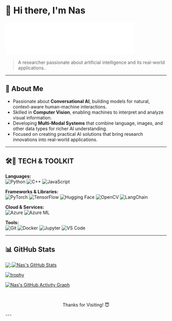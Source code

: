 # 👋 Hi there, I'm Nas

<picture>
  <source media="(prefers-color-scheme: dark)" srcset="NasAzzamHandwritingAnimatedLight.gif">
  <img src="NasAzzamHandwritingAnimatedDark.svg" alt="NasAzzam Handwriting" width="400">
</picture>


> A researcher passionate about artificial intelligence and its real-world applications..

<!-- 🔗 [Website](https://nasazzam.github.io) , [Email](mailto:nasazzam@cau.ac.kr) -->

---


## 🧠 About Me

- Passionate about **Conversational AI**, building models for natural, context-aware human-machine interactions.  
- Skilled in **Computer Vision**, enabling machines to interpret and analyze visual information.  
- Developing **Multi-Modal Systems** that combine language, images, and other data types for richer AI understanding.  
- Focused on creating practical AI solutions that bring research innovations into real-world applications.



---

## 🛠️🧰  TECH & TOOLKIT

**Languages:**  
![Python](https://img.shields.io/badge/-Python-3776AB?logo=python&logoColor=white) ![C++](https://img.shields.io/badge/-C++-00599C?logo=c%2B%2B&logoColor=white)  ![JavaScript](https://img.shields.io/badge/-JavaScript-F7DF1E?logo=javascript&logoColor=black)  

**Frameworks & Libraries:**  
![PyTorch](https://img.shields.io/badge/-PyTorch-EF4035?logo=pytorch&logoColor=white)  ![TensorFlow](https://img.shields.io/badge/-TensorFlow-FF6F00?logo=tensorflow&logoColor=white)  ![Hugging Face](https://img.shields.io/badge/-Hugging_Face-FF6F61?logo=huggingface&logoColor=white)   ![OpenCV](https://img.shields.io/badge/-OpenCV-5C3EE8?logo=opencv&logoColor=white)  ![LangChain](https://img.shields.io/badge/-LangChain-FF7F50?logo=python&logoColor=white)  

**Cloud & Services:**  
![Azure](https://img.shields.io/badge/-Azure-0078D4?logo=microsoft-azure&logoColor=white)  ![Azure ML](https://img.shields.io/badge/-Azure_ML-0078D4?logo=microsoft-azure&logoColor=white)  

**Tools:**  
![Git](https://img.shields.io/badge/-Git-F05032?logo=git&logoColor=white)  ![Docker](https://img.shields.io/badge/-Docker-2496ED?logo=docker&logoColor=white)  ![Jupyter](https://img.shields.io/badge/-Jupyter-F37626?logo=jupyter&logoColor=white)  ![VS Code](https://img.shields.io/badge/-VS_Code-007ACC?logo=visual-studio-code&logoColor=white)  

---

## 📊 GitHub Stats

<!-- ![NasAzzam's GitHub Stats](https://github-readme-stats.vercel.app/api?username=NasAzzam&show_icons=true&theme=radical) -->

<a href="https://github.com/nasazzam/nasazzam">
  <img align="center" src="https://github-readme-stats.vercel.app/api/top-langs/?username=nasazzam&hide=javascript,html,tex&title_color=ffffff&text_color=c9cacc&icon_color=2bbc8a&bg_color=1d1f21&langs_count=3" />
</a>
<a href="https://github.com/nasazzam/nasazzam">
  <img align="center" src="https://github-readme-stats.vercel.app/api?username=nasazzam&show_icons=true&line_height=27&count_private=true&title_color=ffffff&text_color=c9cacc&icon_color=2bbc8a&bg_color=1d1f21" alt="Nas's GitHub Stats" />
</a>

[![trophy](https://github-profile-trophy.vercel.app/?username=nasazzam&theme=juicyfresh&no-frame=true&row=1&&margin-w=20&no-bg=true)](https://github-profile-trophy.vercel.app/?username=nasazzam&theme=juicyfresh&no-frame=true&row=1&&margin-w=20&no-bg=true)

[![Nas's GitHub Activity Graph](https://github-readme-activity-graph.vercel.app/graph?username=nasazzam)](https://git.io/J1Ycx)


<img src="https://i.giphy.com/media/xUA7bewHfD6pAnmxVK/200w.webp" alt="" width="160" /><img src="https://i.giphy.com/media/xUA7bewHfD6pAnmxVK/200w.webp" alt="" width="160" /><img src="https://i.giphy.com/media/xUA7bewHfD6pAnmxVK/200w.webp" alt="" width="160" /><img  src="https://i.giphy.com/media/xUA7bewHfD6pAnmxVK/200w.webp" alt="" width="160" /><img src="https://i.giphy.com/media/xUA7bewHfD6pAnmxVK/200w.webp" alt="" width="160" />


<p align="center">
    Thanks for Visiting! 😇
</p>
---